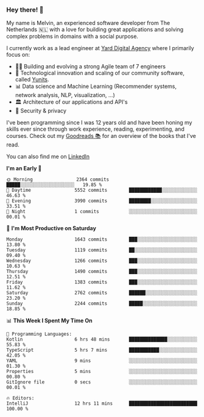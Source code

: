 ### Hey there! 👋

My name is Melvin, an experienced software developer from The Netherlands 🇳🇱 with a love for building great applications and solving complex problems in domains with a social purpose. 

I currently work as a lead engineer at [Yard Digital Agency](https://github.com/yardinternet) where I primarily focus on:

* 👏🏼 Building and evolving a strong Agile team of 7 engineers
* 🚀 Technological innovation and scaling of our community software, called [Yunits](https://www.yunits.com/).
* 📊 Data science and Machine Learning (Recommender systems, network analysis, NLP, visualization, ...)
* 🏛 Architecture of our applications and API's
* 🔐 Security & privacy

I've been programming since I was 12 years old and have been honing my skills ever since through work experience, reading, experimenting, and courses.
Check out my [Goodreads 📚](https://goodreads.com/melvinkoopmans) for an overview of the books that I've read. 

You can also find me on [LinkedIn](https://www.linkedin.com/in/melvinkoopmans)

<!--START_SECTION:waka-->
**I'm an Early 🐤** 

```text
🌞 Morning                2364 commits        █████░░░░░░░░░░░░░░░░░░░░   19.85 % 
🌆 Daytime                5552 commits        ████████████░░░░░░░░░░░░░   46.63 % 
🌃 Evening                3990 commits        ████████░░░░░░░░░░░░░░░░░   33.51 % 
🌙 Night                  1 commits           ░░░░░░░░░░░░░░░░░░░░░░░░░   00.01 % 
```
📅 **I'm Most Productive on Saturday** 

```text
Monday                   1643 commits        ███░░░░░░░░░░░░░░░░░░░░░░   13.80 % 
Tuesday                  1119 commits        ██░░░░░░░░░░░░░░░░░░░░░░░   09.40 % 
Wednesday                1266 commits        ███░░░░░░░░░░░░░░░░░░░░░░   10.63 % 
Thursday                 1490 commits        ███░░░░░░░░░░░░░░░░░░░░░░   12.51 % 
Friday                   1383 commits        ███░░░░░░░░░░░░░░░░░░░░░░   11.62 % 
Saturday                 2762 commits        ██████░░░░░░░░░░░░░░░░░░░   23.20 % 
Sunday                   2244 commits        █████░░░░░░░░░░░░░░░░░░░░   18.85 % 
```


📊 **This Week I Spent My Time On** 

```text
💬 Programming Languages: 
Kotlin                   6 hrs 48 mins       ██████████████░░░░░░░░░░░   55.83 % 
TypeScript               5 hrs 7 mins        ███████████░░░░░░░░░░░░░░   42.05 % 
YAML                     9 mins              ░░░░░░░░░░░░░░░░░░░░░░░░░   01.30 % 
Properties               5 mins              ░░░░░░░░░░░░░░░░░░░░░░░░░   00.80 % 
GitIgnore file           0 secs              ░░░░░░░░░░░░░░░░░░░░░░░░░   00.01 % 

🔥 Editors: 
IntelliJ                 12 hrs 11 mins      █████████████████████████   100.00 % 
```


<!--END_SECTION:waka-->
